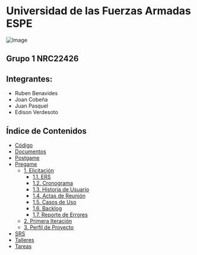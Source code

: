 # Universidad de las Fuerzas Armadas ESPE
![Image](https://github.com/user-attachments/assets/6eea1ab2-5539-4c62-911d-75f0a347322e)

## Grupo 1 NRC22426 

## Integrantes:
- Ruben Benavides 
- Joan Cobeña 
- Juan Pasquel 
- Edison Verdesoto 

## Índice de Contenidos

- [Código](https://github.com/EDVerdesoto/_22426_G1_ADS/tree/main/CODIGO)
- [Documentos](https://github.com/EDVerdesoto/_22426_G1_ADS/tree/main/DOCUMENTOS)
- [Postgame](https://github.com/EDVerdesoto/_22426_G1_ADS/tree/main/POSTGAME)
- [Pregame](https://github.com/EDVerdesoto/_22426_G1_ADS/tree/main/PREGAME)
  - [1. Elicitación](https://github.com/EDVerdesoto/_22426_G1_ADS/tree/main/PREGAME/1.%20ELICITACI%C3%93N)
    - [1.1. ERS](https://github.com/EDVerdesoto/_22426_G1_ADS/tree/main/PREGAME/1.%20ELICITACI%C3%93N/1.1.%20ERS)
    - [1.2. Cronograma](https://github.com/EDVerdesoto/_22426_G1_ADS/tree/main/PREGAME/1.%20ELICITACI%C3%93N/1.2.%20Cronograma)
    - [1.3. Historia de Usuario](https://github.com/EDVerdesoto/_22426_G1_ADS/tree/main/PREGAME/1.%20ELICITACI%C3%93N/1.3.%20Historia%20de%20Usuario)
    - [1.4. Actas de Reunión](https://github.com/EDVerdesoto/_22426_G1_ADS/tree/main/PREGAME/1.%20ELICITACI%C3%93N/1.4.%20Actas%20de%20Reunion)
    - [1.5. Casos de Uso](https://github.com/EDVerdesoto/_22426_G1_ADS/tree/main/PREGAME/1.%20ELICITACI%C3%93N/1.5.%20Caso%20de%20Uso)
    - [1.6. Backlog](https://github.com/EDVerdesoto/_22426_G1_ADS/tree/main/PREGAME/1.%20ELICITACI%C3%93N/1.6.%20Backlog)
    - [1.7. Reporte de Errores](https://github.com/EDVerdesoto/_22426_G1_ADS/tree/main/PREGAME/1.%20ELICITACI%C3%93N/1.7.%20Reporte%20de%20Errores)
  - [2. Primera Iteración](https://github.com/EDVerdesoto/_22426_G1_ADS/tree/main/PREGAME/2.%20PRIMERA%20ITERACI%C3%93N)
  - [3. Perfil de Proyecto](https://github.com/EDVerdesoto/_22426_G1_ADS/tree/main/PREGAME/3.%20PERFIL%20DE%20PROYECTO)
- [SRS](https://github.com/EDVerdesoto/_22426_G1_ADS/tree/main/SRS)
- [Talleres](https://github.com/EDVerdesoto/_22426_G1_ADS/tree/main/Talleres)
- [Tareas](https://github.com/EDVerdesoto/_22426_G1_ADS/tree/main/Tareas)


